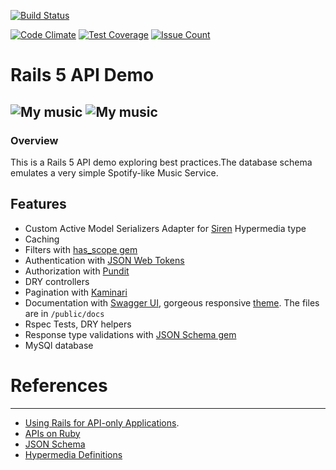 [![Build Status](https://travis-ci.org/drumaddict/mymusic-rails-api.svg?branch=master)](https://travis-ci.org/drumaddict/mymusic-rails-api)

[![Code Climate](https://codeclimate.com/github/drumaddict/mymusic-rails-api/badges/gpa.svg)](https://codeclimate.com/github/drumaddict/mymusic-rails-api)
[![Test Coverage](https://codeclimate.com/github/drumaddict/mymusic-rails-api/badges/coverage.svg)](https://codeclimate.com/github/drumaddict/mymusic-rails-api/coverage)
[![Issue Count](https://codeclimate.com/github/drumaddict/mymusic-rails-api/badges/issue_count.svg)](https://codeclimate.com/github/drumaddict/mymusic-rails-api)

# Rails 5 API Demo
![My music](https://github.com/drumaddict/mymusic-rails-api/blob/master/mymusic.png)
![My music](https://github.com/drumaddict/mymusic-rails-api/blob/master/docs_screenshot.png)
----
### Overview
This is a Rails 5 API demo exploring best practices.The database schema emulates a very simple Spotify-like Music Service.

## Features
* Custom Active Model Serializers Adapter for [Siren](https://github.com/kevinswiber/siren) Hypermedia type
* Caching
* Filters with [has_scope gem](https://github.com/plataformatec/has_scope)
* Authentication with [JSON Web Tokens](https://jwt.io/)
* Authorization with [Pundit](https://github.com/elabs/pundit)
* DRY controllers
* Pagination with [Kaminari](https://github.com/amatsuda/kaminari)
* Documentation with [Swagger UI](http://swagger.io/swagger-ui/), gorgeous responsive [theme](https://github.com/MartinSahlen/swagger-ui). The files are in `/public/docs`
* Rspec Tests, DRY helpers
* Response type validations with [JSON Schema gem](https://github.com/ruby-json-schema/json-schema)
* MySQl database

# References
----
 * [Using Rails for API-only Applications](http://edgeguides.rubyonrails.org/api_app.html).
 * [APIs on Ruby](http://slides.com/filipposvasilakis/apis-on-ruby-and-rails#/)
 * [JSON Schema](http://json-schema.org/)
 * [Hypermedia Definitions](http://hyperschema.org/)
